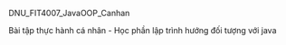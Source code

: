 DNU_FIT4007_JavaOOP_Canhan

Bài tập thực hành cá nhân - Học phần lập trình hướng đối tượng với java

